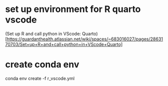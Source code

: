 # set up environment for R quarto vscode

(Set up R and call python in VScode: Quarto)[https://guardanthealth.atlassian.net/wiki/spaces/~683016027/pages/2863170703/Set+up+R+and+call+python+in+VScode+Quarto]

# create conda env 

conda env create -f r_vscode.yml
